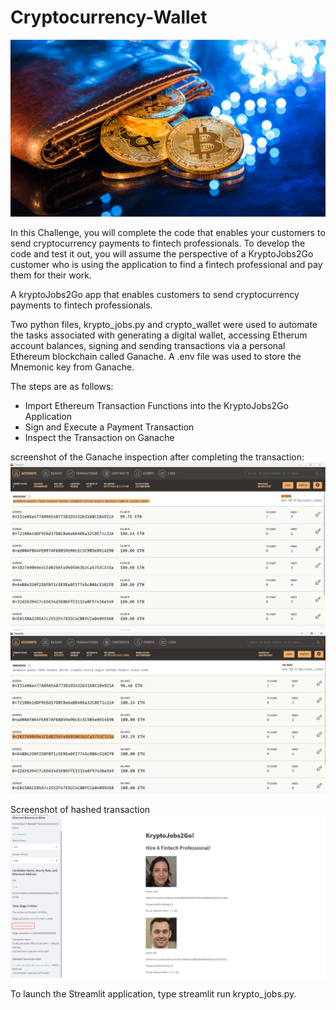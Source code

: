 # Cryptocurrency-Wallet

![image](19-4-challenge-image.png)

In this Challenge, you will complete the code that enables your customers to send cryptocurrency payments to fintech professionals. To develop the code and test it out, you will assume the perspective of a KryptoJobs2Go customer who is using the application to find a fintech professional and pay them for their work.

A kryptoJobs2Go app that  enables customers to send cryptocurrency payments to fintech professionals. 

Two python files, krypto_jobs.py and crypto_wallet were used to automate the tasks associated with generating a digital wallet, accessing Etherum account balances, signing and sending transactions via a personal Ethereum blockchain called Ganache.
A .env file was used to store the Mnemonic key from Ganache.  

The steps are as follows: 
* Import Ethereum Transaction Functions into the KryptoJobs2Go Application
* Sign and Execute a Payment Transaction
* Inspect the Transaction on Ganache

screenshot of the Ganache inspection after completing the transaction:
![image](TW.png)
![image](Ash_G.png)



Screenshot of hashed transaction
![image](screen.png)


To launch the Streamlit application, type streamlit run krypto_jobs.py.

